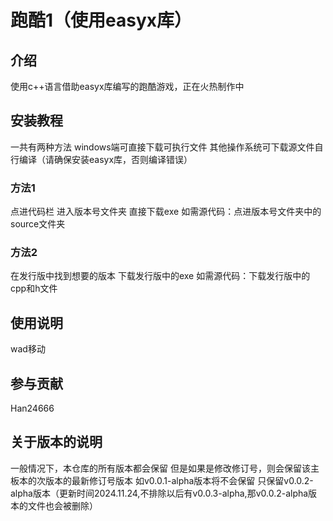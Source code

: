 # 跑酷1（使用easyx库）

## 介绍
使用c++语言借助easyx库编写的跑酷游戏，正在火热制作中

## 安装教程
一共有两种方法
windows端可直接下载可执行文件
其他操作系统可下载源文件自行编译（请确保安装easyx库，否则编译错误）
### 方法1
点进代码栏
进入版本号文件夹
直接下载exe
如需源代码：点进版本号文件夹中的source文件夹
### 方法2
在发行版中找到想要的版本
下载发行版中的exe
如需源代码：下载发行版中的cpp和h文件

## 使用说明
wad移动

## 参与贡献
Han24666

## 关于版本的说明
一般情况下，本仓库的所有版本都会保留
但是如果是修改修订号，则会保留该主板本的次版本的最新修订号版本
如v0.0.1-alpha版本将不会保留
只保留v0.0.2-alpha版本（更新时间2024.11.24,不排除以后有v0.0.3-alpha,那v0.0.2-alpha版本的文件也会被删除）